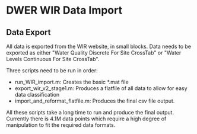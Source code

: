 # DWER WIR Data Import

## Data Export

All data is exported from the WIR website, in small blocks. Data needs to be exported as either "Water Quality Discrete For Site CrossTab" or "Water Levels Continuous For Site CrossTab".

Three scripts need to be run in order:

- run_WIR_import.m: Creates the basic *.mat file
- export_wir_v2_stage1.m: Produces a flatfile of all data to allow for easy data classification
- import_and_reformat_flatfile.m: Produces the final csv file output.

All these scripts take a long time to run and produce the final output. Currently there is 4.1M data points which require a high degree of manipulation to fit the required data formats.


